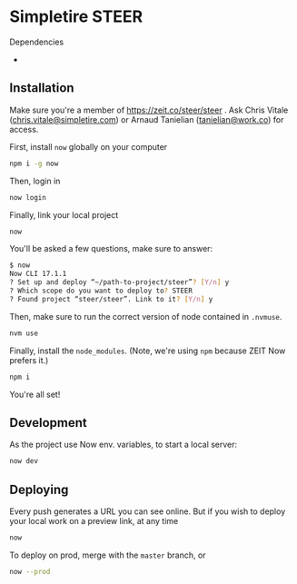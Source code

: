 # Simpletire STEER

Dependencies

- [nvm]: https://github.com/nvm-sh/nvm

## Installation

Make sure you're a member of https://zeit.co/steer/steer . Ask Chris Vitale (chris.vitale@simpletire.com) or Arnaud Tanielian (tanielian@work.co) for access.

First, install `now` globally on your computer

```bash
npm i -g now
```

Then, login in

```bash
now login
```

Finally, link your local project 

```bash
now
```

You'll be asked a few questions, make sure to answer:

```bash
$ now
Now CLI 17.1.1
? Set up and deploy “~/path-to-project/steer”? [Y/n] y
? Which scope do you want to deploy to? STEER
? Found project “steer/steer”. Link to it? [Y/n] y
```

Then, make sure to run the correct version of node contained in `.nvmuse`.

```bash
nvm use
```

Finally, install the `node_modules`. (Note, we're using `npm` because ZEIT Now prefers it.)

```bash
npm i 
```

You're all set!

## Development

As the project use Now env. variables, to start a local server:

```bash
now dev
```

## Deploying

Every push generates a URL you can see online.
But if you wish to deploy your local work on a preview link, at any time

```bash
now
```

To deploy on prod, merge with the `master` branch, or 

```bash
now --prod
```
